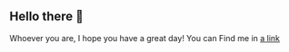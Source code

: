## Hello there 👋
Whoever you are, I hope you have a great day!
You can Find me in [a link](https://www.linkedin.com/in/febiyana-nur-yahya-b154391b9)

<!--
**febiyanY/febiyanY** is a ✨ _special_ ✨ repository because its `README.md` (this file) appears on your GitHub profile.

Here are some ideas to get you started:

- 🔭 I’m currently working on ...
- 🌱 I’m currently learning ...
- 👯 I’m looking to collaborate on ...
- 🤔 I’m looking for help with ...
- 💬 Ask me about ...
- 📫 How to reach me: ...
- 😄 Pronouns: ...
- ⚡ Fun fact: ...
-->
